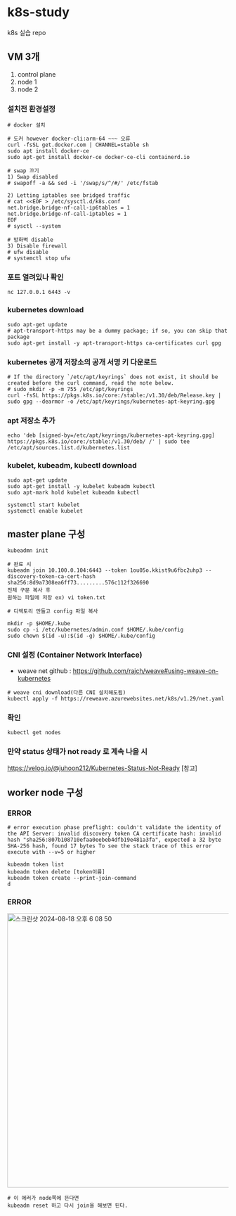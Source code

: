 # k8s-study
k8s 실습 repo

## VM 3개 
1. control plane
2. node 1
3. node 2
   
### 설치전 환경설정

```
# docker 설치

# 도커 however docker-cli:arm-64 ~~~ 오류
curl -fsSL get.docker.com | CHANNEL=stable sh
sudo apt install docker-ce
sudo apt-get install docker-ce docker-ce-cli containerd.io
```

```
# swap 끄기
1) Swap disabled
# swapoff -a && sed -i '/swap/s/^/#/' /etc/fstab

2) Letting iptables see bridged traffic
# cat <<EOF > /etc/sysctl.d/k8s.conf
net.bridge.bridge-nf-call-ip6tables = 1
net.bridge.bridge-nf-call-iptables = 1
EOF
# sysctl --system

# 방화벽 disable
3) Disable firewall
# ufw disable
# systemctl stop ufw

```

### 포트 열려있나 확인
```
nc 127.0.0.1 6443 -v
```
### kubernetes download
```
sudo apt-get update
# apt-transport-https may be a dummy package; if so, you can skip that package
sudo apt-get install -y apt-transport-https ca-certificates curl gpg
```
### kubernetes 공개 저장소의 공개 서명 키 다운로드

```
# If the directory `/etc/apt/keyrings` does not exist, it should be created before the curl command, read the note below.
# sudo mkdir -p -m 755 /etc/apt/keyrings
curl -fsSL https://pkgs.k8s.io/core:/stable:/v1.30/deb/Release.key | sudo gpg --dearmor -o /etc/apt/keyrings/kubernetes-apt-keyring.gpg
```

### apt 저장소 추가
```
echo 'deb [signed-by=/etc/apt/keyrings/kubernetes-apt-keyring.gpg] https://pkgs.k8s.io/core:/stable:/v1.30/deb/ /' | sudo tee /etc/apt/sources.list.d/kubernetes.list
```





### kubelet, kubeadm, kubectl download
```
sudo apt-get update
sudo apt-get install -y kubelet kubeadm kubectl
sudo apt-mark hold kubelet kubeadm kubectl

systemctl start kubelet
systemctl enable kubelet

```

## master plane 구성

```
kubeadmn init

# 완료 시
kubeadm join 10.100.0.104:6443 --token 1ou05o.kkist9u6fbc2uhp3 --discovery-token-ca-cert-hash sha256:8d9a7308ea6ff73.........576c112f326690
전체 구문 복사 후
원하는 파일에 저장 ex) vi token.txt

# 디렉토리 만들고 config 파일 복사

mkdir -p $HOME/.kube
sudo cp -i /etc/kubernetes/admin.conf $HOME/.kube/config
sudo chown $(id -u):$(id -g) $HOME/.kube/config
```

### CNI 설정 (Container Network Interface)

- weave net github : https://github.com/rajch/weave#using-weave-on-kubernetes

```
# weave cni download(다른 CNI 설치해도됨)
kubectl apply -f https://reweave.azurewebsites.net/k8s/v1.29/net.yaml
```

### 확인
```
kubectl get nodes
```

### 만약 status 상태가 not ready 로 계속 나올 시

https://velog.io/@juhoon212/Kubernetes-Status-Not-Ready [참고]

## worker node 구성

### ERROR

```
# error execution phase preflight: couldn't validate the identity of the API Server: invalid discovery token CA certificate hash: invalid hash "sha256:807b108710efaa0eebeb4dfb19e481a3fa", expected a 32 byte SHA-256 hash, found 17 bytes To see the stack trace of this error execute with --v=5 or higher

kubeadm token list
kubeadm token delete [token이름]
kubeadm token create --print-join-command
d
```

### ERROR
<img width="624" alt="스크린샷 2024-08-18 오후 6 08 50" src="https://github.com/user-attachments/assets/91e3695f-b1ea-4458-8bfa-218aab19d7be">

```
# 이 에러가 node쪽에 뜬다면
kubeadm reset 하고 다시 join을 해보면 된다.
```
